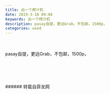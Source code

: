 ```yaml
---
title: 出一个榨汁机
date: 2019-3-18 09:08
keywords: 出一个榨汁机
description: pasay自提，更远Grab，不包邮，1500p，
categories: used
---
```

<td class="t_f" id="postmessage_3246073">

<br/>
<br/>
pasay自提，更远Grab，不包邮，1500p，<br/>
<img alt="" border="0" class="zoom" data-cf-modified-c9a6e6e2ae8ec52b17dd7422-="" file="http://www.flw.ph/data/appbyme/upload/image/201903/18/T06cYR1MaZIe.jpg" id="aimg_XQaS9" lazyloadthumb="1" onclick="" onmouseover="" src="http://www.flw.ph/data/appbyme/upload/image/201903/18/T06cYR1MaZIe.jpg"/><br/>
<br/>
<img alt="" border="0" class="zoom" data-cf-modified-c9a6e6e2ae8ec52b17dd7422-="" file="http://www.flw.ph/data/appbyme/upload/image/201903/18/yi9taWCvUYPy.jpg" id="aimg_H4fRl" lazyloadthumb="1" onclick="" onmouseover="" src="http://www.flw.ph/data/appbyme/upload/image/201903/18/yi9taWCvUYPy.jpg"/><br/>
<br/>
<img alt="" border="0" class="zoom" data-cf-modified-c9a6e6e2ae8ec52b17dd7422-="" file="http://www.flw.ph/data/appbyme/upload/image/201903/18/D3hECCkI4ZcG.jpg" id="aimg_NkwOO" lazyloadthumb="1" onclick="" onmouseover="" src="http://www.flw.ph/data/appbyme/upload/image/201903/18/D3hECCkI4ZcG.jpg"/><br/>
<br/>
<img alt="" border="0" class="zoom" data-cf-modified-c9a6e6e2ae8ec52b17dd7422-="" file="http://www.flw.ph/data/appbyme/upload/image/201903/18/C985m1Eaihky.jpg" id="aimg_iJ4zj" lazyloadthumb="1" onclick="" onmouseover="" src="http://www.flw.ph/data/appbyme/upload/image/201903/18/C985m1Eaihky.jpg"/><br/>
<br/>
<img alt="" border="0" class="zoom" data-cf-modified-c9a6e6e2ae8ec52b17dd7422-="" file="http://www.flw.ph/data/appbyme/upload/image/201903/18/UYd1Gar01mgd.jpg" id="aimg_J5rYE" lazyloadthumb="1" onclick="" onmouseover="" src="http://www.flw.ph/data/appbyme/upload/image/201903/18/UYd1Gar01mgd.jpg"/><br/>
<br/>
</td>
###### 转载自菲龙网